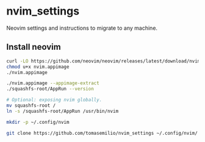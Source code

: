 # nvim_settings

Neovim settings and instructions to migrate to any machine.

## Install neovim
```bash
curl -LO https://github.com/neovim/neovim/releases/latest/download/nvim.appimage
chmod u+x nvim.appimage
./nvim.appimage
```

```bash
./nvim.appimage --appimage-extract
./squashfs-root/AppRun --version

# Optional: exposing nvim globally.
mv squashfs-root /
ln -s /squashfs-root/AppRun /usr/bin/nvim
```

```bash
mkdir -p ~/.config/nvim
```

```bash
git clone https://github.com/tomasemilio/nvim_settings ~/.config/nvim/
```


